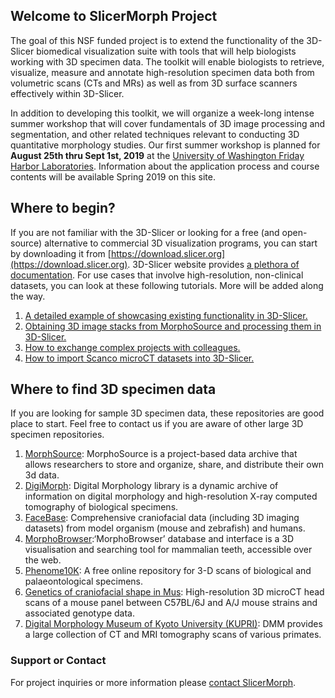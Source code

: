 ## Welcome to SlicerMorph Project 

The goal of this NSF funded project is to extend the functionality of the 3D-Slicer biomedical visualization suite with tools that will help  biologists working with 3D specimen data. The toolkit will enable biologists to retrieve, visualize, measure and annotate high-resolution specimen data both from volumetric scans (CTs and MRs) as well as from 3D surface scanners effectively within 3D-Slicer. 

In addition to developing this toolkit, we will organize a week-long intense summer workshop that will cover fundamentals of 3D image processing and segmentation, and other related techniques relevant to conducting 3D quantitative morphology studies. Our first summer workshop is planned for **August 25th thru Sept 1st, 2019** at the [University of Washington Friday Harbor Laboratories](https://fhl.uw.edu/). Information about the application process and course contents will be available Spring 2019 on this site. 

## Where to begin?
If you are not familiar with the 3D-Slicer or looking for a free (and open-source) alternative to commercial 3D visualization programs, you can start by downloading it from [https://download.slicer.org](https://download.slicer.org). 3D-Slicer website provides [a plethora of documentation](https://www.slicer.org/wiki/Documentation/4.10/Training). For use cases that involve high-resolution, non-clinical datasets, you can look at these following tutorials. More will be added along the way. 

1. [A detailed example of showcasing existing functionality in 3D-Slicer.](https://blogs.uw.edu/maga/2017/04/a-worked-example-getting-and-visualizing-data-from-digimorph/)
2. [Obtaining 3D image stacks from MorphoSource and processing them in 3D-Slicer.](https://blogs.uw.edu/maga/2017/04/morphosource-data-and-dealing-with-dicom-series-in-slicer/)
3. [How to exchange complex projects with colleagues.](https://blogs.uw.edu/maga/2018/09/saving-and-exchanging-data-with-slicer/)
4. [How to import Scanco microCT datasets into 3D-Slicer.](https://blogs.uw.edu/maga/2018/09/importing-microct-data-from-scanco-into-slicer/)

## Where to find 3D specimen data
If you are looking for sample 3D specimen data, these repositories are good place to start. Feel free to contact us if you are aware of other large 3D specimen repositories.
1. [MorphSource](https://www.morphosource.org): MorphoSource is a project-based data archive that allows researchers to store and organize, share, and distribute their own 3d data.
2. [DigiMorph](https://www.digimorph.org): Digital Morphology library is a dynamic archive of information on digital morphology and high-resolution X-ray computed tomography of biological specimens.
3. [FaceBase](https://www.facebase.org): Comprehensive craniofacial data (including 3D imaging datasets) from model organism (mouse and zebrafish) and humans. 
4. [MorphoBrowser](http://morphobrowser.biocenter.helsinki.fi/):‘MorphoBrowser’ database and interface is a 3D visualisation and searching tool for mammalian teeth, accessible over the web.
5. [Phenome10K](http://phenome10k.org/): A free online repository for 3-D scans of biological and palaeontological specimens.
6. [Genetics of craniofacial shape in Mus](https://osf.io/w4wvg/): High-resolution 3D microCT head scans of a mouse panel between C57BL/6J and A/J mouse strains and associated genotype data.
7. [Digital Morphology Museum of Kyoto University (KUPRI)](http://dmm4.pri.kyoto-u.ac.jp/dmm/WebGallery/index.html): DMM provides a large collection of CT and MRI tomography scans of various primates. 



### Support or Contact

For project inquiries or more information please [contact SlicerMorph](mailto://SlicerMorph@outlook.com).
